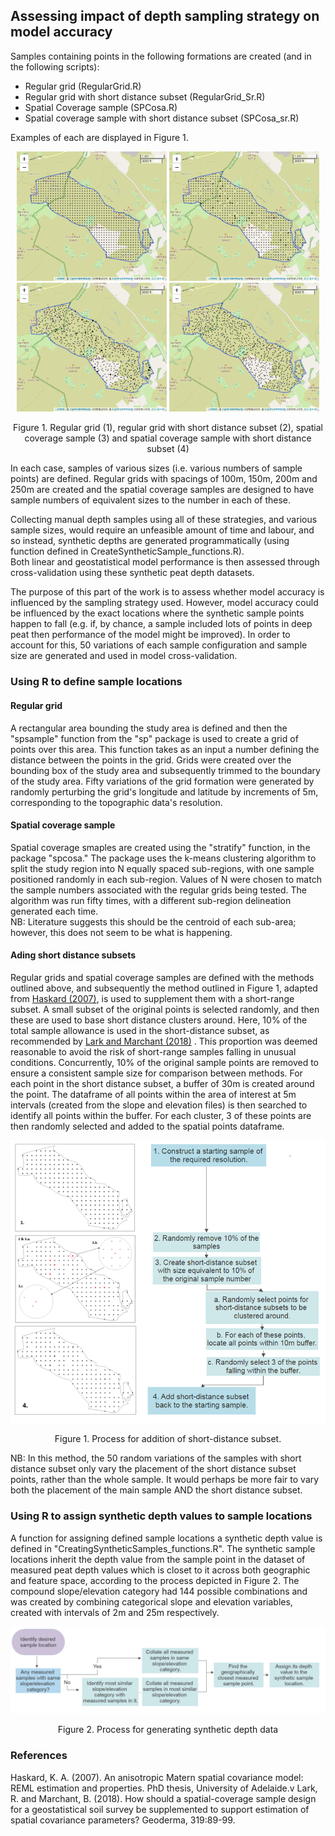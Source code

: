 ## Assessing impact of depth sampling strategy on model accuracy 
Samples containing points in the following formations are created (and in the following scripts):

* Regular grid (RegularGrid.R)
* Regular grid with short distance subset (RegularGrid_Sr.R)
* Spatial Coverage sample (SPCosa.R)
* Spatial coverage sample with short distance subset (SPCosa_sr.R)

Examples of each are displayed in Figure 1.
<p align="center">
<img src="Figs/RegularGrid_100m.png" width="240"  />  
  <img src="Figs/RegularGrid_sr_100m.png" width="240"  />  
   <img src="Figs/SPCosa_sr_100m.png" width="240"  />  
     <img src="Figs/SPCosa_100m.png" width="240"  />  
<p align="center"> Figure 1. Regular grid (1), regular grid with short distance subset (2), spatial coverage sample (3) and spatial coverage sample with short distance subset (4) <p align="center">

In each case, samples of various sizes (i.e. various numbers of sample points) are defined. Regular grids with spacings of 100m, 150m, 200m and 250m are created and the spatial coverage samples are designed to have sample numbers of equivalent sizes to the number in each of these. 

Collecting manual depth samples using all of these strategies, and various sample sizes, would require an unfeasible amount of time and labour, and so instead, synthetic depths are generated programmatically (using function defined in CreateSyntheticSample_functions.R).  
Both linear and geostatistical model performance is then assessed through cross-validation using these synthetic peat depth datasets.

The purpose of this part of the work is to assess whether model accuracy is influenced by the sampling strategy used. However, model accuracy could be influenced by the exact locations where the synthetic sample points happen to fall (e.g. if, by chance, a sample included lots of points in deep peat then performance of the model might be improved). In order to account for this, 50 variations of each sample configuration and sample size are generated and used in model cross-validation.

### Using R to define sample locations
#### Regular grid
A rectangular area bounding the study area is defined and then the "spsample" function from the "sp" package is used to create a grid of points over this area. This function takes as an input a number defining the distance between the points in the grid. Grids were created over the bounding box of the study area and subsequently trimmed to the boundary of the study area. Fifty variations of the grid formation were generated by randomly perturbing the grid's longitude and latitude by increments of 5m, corresponding to the topographic data's resolution.

#### Spatial coverage sample
Spatial coverage smaples are created using the "stratify" function, in the package "spcosa." The package uses the k-means clustering algorithm to split the study region into N equally spaced sub-regions, with one sample positioned randomly in each sub-region. Values of N were chosen to match the sample numbers associated with the regular grids being tested. The algorithm was run fifty times, with a different sub-region delineation generated each time.   
NB: Literature suggests this should be the centroid of each sub-area; however, this does not seem to be what is happening. 

#### Ading short distance subsets
Regular grids and spatial coverage samples are defined with the methods outlined above, and  subsequently the method outlined in Figure 1, adapted from [Haskard (2007)](#haskard2007), is used to supplement them with a short-range subset. A small subset of the original points is selected randomly, and then these are used to base short distance clusters around. Here, 10% of the total sample allowance is used in the short-distance subset, as recommended by [Lark and Marchant (2018)](#larkandmarchant2018) . This proportion was deemed reasonable to avoid the risk of short-range samples falling in unusual conditions. Concurrently, 10% of the original sample points are removed to ensure a consistent sample size for comparison between methods. For each point in the short distance subset, a buffer of 30m is created around the point. The dataframe of all points within the area of interest at 5m intervals (created from the slope and elevation files) is then searched to identify all points within the buffer. For each cluster, 3 of these points are then randomly selected and added to the spatial points dataframe. 

<p align="center">
<img src="Figs/200M_SR4.png" width="700"  />  
<p align="center"> Figure 1. Process for addition of short-distance subset. <p align="center">

NB: In this method, the 50 random variations of the samples with short distance subset only vary the placement of the short distance subset points, rather than the whole sample. It would perhaps be more fair to vary both the placement of the main sample AND the short distance subset.

### Using R to assign synthetic depth values to sample locations
A function for assigning defined sample locations a synthetic depth value is defined in "CreatingSyntheticSamples_functions.R". The synthetic sample locations inherit the depth value from the sample point in the dataset of measured peat depth values which is closet to it across both geographic and feature space, according to the process depicted in Figure 2. The compound slope/elevation category had 144 possible combinations and was created by combining categorical slope and elevation variables, created with intervals of 2m and 25m respectively.

<p align="center">
<img src="Figs/synthetic_data_flow2.PNG" width="700"  />  
<p align="center"> Figure 2. Process for generating synthetic depth data <p align="center">
    
### References
<a name="haskard2007"></a>
Haskard, K. A. (2007). An anisotropic Matern spatial covariance model: REML estimation and properties. PhD thesis, University of Adelaide.v
<a name="larkandmarchant2018"></a>
Lark, R. and Marchant, B. (2018). How should a spatial-coverage sample design for a geostatistical soil survey be supplemented to support estimation of spatial covariance parameters? Geoderma, 319:89-99.
